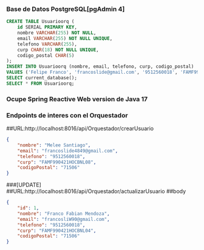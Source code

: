 ### Base de Datos PostgreSQL[pgAdmin 4]
```sql
CREATE TABLE Usuarioorq (
    id SERIAL PRIMARY KEY,
    nombre VARCHAR(255) NOT NULL,
    email VARCHAR(255) NOT NULL UNIQUE,
    telefono VARCHAR(255),
    curp CHAR(18) NOT NULL UNIQUE,
    codigo_postal CHAR(5)
);
INSERT INTO Usuarioorq (nombre, email, telefono, curp, codigo_postal)
VALUES ('Felipe Franco', 'francoslide@gmail.com', '9512560018', 'FAMF990421HOCBNL04', '71506');
SELECT current_database();
SELECT * FROM Usuarioorq;
```
### Ocupe Spring Reactive Web version de Java 17
####
### Endpoints de interes con el Orquestador
##URL:http://localhost:8016/api/Orquestador/crearUsuario
```json
{
    "nombre": "Melee Santiago",
    "email": "francoslide4849@gmail.com",
    "telefono": "9512560018",
    "curp": "FAMF990421HOCBNL08",
    "codigoPostal": "71506"
}
```
###[UPDATE]
##URL:http://localhost:8016/api/Orquestador/actualizarUsuario
##body
```json
{
    "id": 1,
    "nombre": "Franco Fabian Mendoza",
    "email": "francosliW90@gmail.com",
    "telefono": "9512560018",
    "curp": "FAMF990421HOCBNL04",
    "codigoPostal": "71506"
}
```
